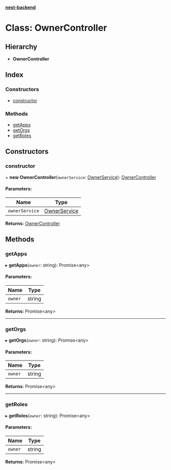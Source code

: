 **[nest-backend](../README.md)**

# Class: OwnerController

## Hierarchy

* **OwnerController**

## Index

### Constructors

* [constructor](ownercontroller.md#constructor)

### Methods

* [getApps](ownercontroller.md#getapps)
* [getOrgs](ownercontroller.md#getorgs)
* [getRoles](ownercontroller.md#getroles)

## Constructors

### constructor

\+ **new OwnerController**(`ownerService`: [OwnerService](ownerservice.md)): [OwnerController](ownercontroller.md)

#### Parameters:

Name | Type |
------ | ------ |
`ownerService` | [OwnerService](ownerservice.md) |

**Returns:** [OwnerController](ownercontroller.md)

## Methods

### getApps

▸ **getApps**(`owner`: string): Promise<any\>

#### Parameters:

Name | Type |
------ | ------ |
`owner` | string |

**Returns:** Promise<any\>

___

### getOrgs

▸ **getOrgs**(`owner`: string): Promise<any\>

#### Parameters:

Name | Type |
------ | ------ |
`owner` | string |

**Returns:** Promise<any\>

___

### getRoles

▸ **getRoles**(`owner`: string): Promise<any\>

#### Parameters:

Name | Type |
------ | ------ |
`owner` | string |

**Returns:** Promise<any\>
